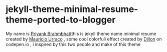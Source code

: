 # jekyll-theme-minimal-resume-theme-ported-to-blogger
My name is [Priyank Brahmbhatt](https://www.priyankbrahmbhatt.com)this is jekyll theme name  minimal resume created by [Mauricio Urraco](https://github.com/murraco/jekyll-theme-minimal-resume) , some cool colorfull effect created by [Dillon](https://codepen.io/Dillo/) on codepen.io , i  inspired by this two people and make of this theme
